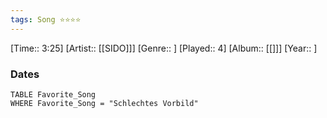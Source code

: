 ```yaml
---
tags: Song ⭐⭐⭐⭐ 
---
```

[Time:: 3:25]
[Artist:: [[SIDO]]]
[Genre:: ]
[Played:: 4]
[Album:: [[]]]
[Year:: ]
### Dates
````dataview
TABLE Favorite_Song
WHERE Favorite_Song = "Schlechtes Vorbild"
````
